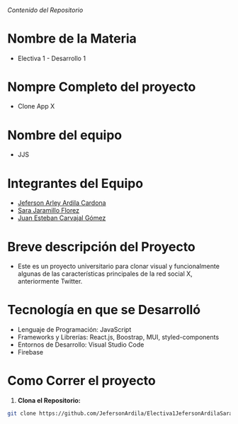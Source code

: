 ###### Contenido del Repositorio

# Nombre de la Materia
- Electiva 1 - Desarrollo 1

# Nompre Completo del proyecto
- Clone App X

# Nombre del equipo
- JJS
  
# Integrantes del Equipo

- [Jeferson Arley Ardila Cardona](https://github.com/JefersonArdila)
- [Sara Jaramillo Florez](https://github.com/saritajaramilloflorez)
- [Juan Esteban Carvajal Gómez](https://github.com/JUANESCARV)

# Breve descripción del Proyecto
- Este es un proyecto universitario para clonar visual y funcionalmente algunas de las características principales de la red social X, anteriormente Twitter.
  
# Tecnología en que se Desarrolló
- Lenguaje de Programación: JavaScript
- Frameworks y Librerías: React.js, Boostrap, MUI, styled-components
- Entornos de Desarrollo: Visual Studio Code
- Firebase
  
# Como Correr el proyecto
1. **Clona el Repositorio:**
```bash
git clone https://github.com/JefersonArdila/Electiva1JefersonArdilaSaraJaramilloJuanEstebanCarvajal.git
